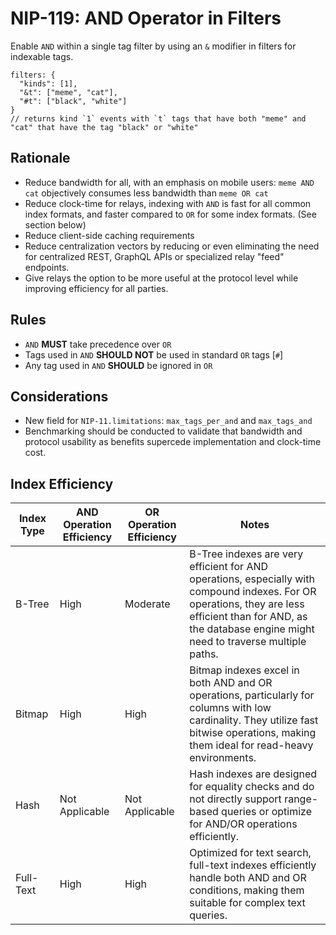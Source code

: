 # NIP-119: AND Operator in Filters

Enable `AND` within a single tag filter by using an `&` modifier in filters for indexable tags.

```
filters: {
  "kinds": [1],
  "&t": ["meme", "cat"],
  "#t": ["black", "white"]
}
// returns kind `1` events with `t` tags that have both "meme" and "cat" that have the tag "black" or "white"
```

## Rationale
- Reduce bandwidth for all, with an emphasis on mobile users: `meme AND cat` objectively consumes less bandwidth than `meme OR cat `
- Reduce clock-time for relays, indexing with `AND` is fast for all common index formats, and faster compared to `OR` for some index formats. (See section below)
- Reduce client-side caching requirements
- Reduce centralization vectors by reducing or even eliminating the need for centralized REST, GraphQL APIs or specialized relay "feed" endpoints.
- Give relays the option to be more useful at the protocol level while improving efficiency for all parties.

## Rules

- `AND` **MUST** take precedence over `OR`
- Tags used in `AND` **SHOULD NOT** be used in standard `OR` tags [`#`]
- Any tag used in `AND` **SHOULD** be ignored in `OR` 

## Considerations

- New field for `NIP-11.limitations`: `max_tags_per_and` and `max_tags_and`
- Benchmarking should be conducted to validate that bandwidth and protocol usability as benefits supercede implementation and clock-time cost. 

## Index Efficiency
| Index Type     | AND Operation Efficiency | OR Operation Efficiency | Notes |
|----------------|--------------------------|-------------------------|-------|
| B-Tree     | High                     | Moderate                | B-Tree indexes are very efficient for AND operations, especially with compound indexes. For OR operations, they are less efficient than for AND, as the database engine might need to traverse multiple paths. |
| Bitmap     | High                     | High                    | Bitmap indexes excel in both AND and OR operations, particularly for columns with low cardinality. They utilize fast bitwise operations, making them ideal for read-heavy environments. |
| Hash       | Not Applicable           | Not Applicable          | Hash indexes are designed for equality checks and do not directly support range-based queries or optimize for AND/OR operations efficiently. |
| Full-Text  | High                     | High                    | Optimized for text search, full-text indexes efficiently handle both AND and OR conditions, making them suitable for complex text queries. |